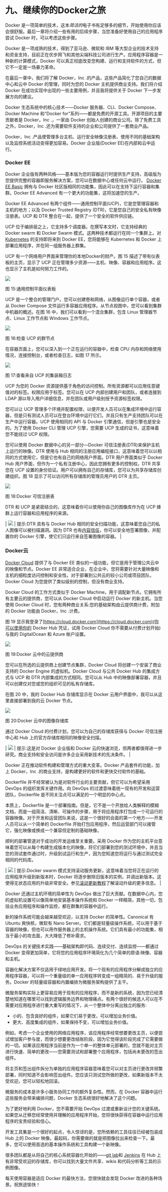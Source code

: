 # 九、继续你的Docker之旅

Docker 是一项简单的技术，这本*简洁的*电子书有足够多的细节，开始使用你应该会很舒服。最后一章将介绍一些有用的后续步骤，当您准备好使用自己的应用程序尝试 Docker 时，可以考虑这些步骤。

Docker 是一项成熟的技术，得到了亚马逊、微软和 IBM 等大型企业的技术支持和资金支持，目前正在优步网飞和其他尖端科技公司进行生产。应用程序容器是一种新的计算模式，Docker 可以真正彻底改变您构建、运行和支持软件的方式，但它不一定是一场暴力革命。

在最后一章中，我们将了解 Docker，Inc .的产品，这些产品简化了您自己的数据中心和云中 Docker 的管理，同时为您的 Docker 主机提供商业支持。我们将介绍 Docker 在成功实现中出现的一些主要用例，并且我将提供关于 Docker 下一步发展方向的建议。

Docker 生态系统中的核心技术——Docker 服务器、CLI、Docker Compose、Docker Machine 和“Docker for”系列——都是免费的开源工具。开源项目的主要贡献者是 Docker，Inc .，一家由 Docker 创始人创建的商业公司。除了免费工具之外，Docker，Inc .还为需要软件支持的企业和公司提供了一套商业产品。

Docker，Inc .产品使管理多台主机、运行安全映像注册表、使用不同的基础架构以及监控系统活动变得更加容易。Docker 企业版(Docker EE)在内部和云中运行。

### Docker EE

Docker 企业版有两种风格——基本版为您的容器运行时提供生产支持，高级版为您提供完整的容器即服务解决方案，您可以在数据中心或任何云中运行。 [Docker EE Basic](https://www.docker.com/enterprise-edition) 拥有与 Docker 社区版相同的功能集，因此可以在支持下运行容器和集群。Docker EE Advanced 有一个更大的功能集，这将加速您的生产。

Docker EE Advanced 有两个组件——通用控制平面(UCP)，它是您管理容器和主机的地方；以及 Docker Trusted Registry (DTR)，它是您自己的安全私有映像注册表。UCP 和 DTR 整合在一起，提供了一个安全的软件供应链。

UCP 位于编排层之上，它支持多个调度器。在撰写本文时，它支持经典的 Docker swarm 和 Docker Swarm 模式。这两种技术都运行在同一个集群上。对 [Kubernetes](https://www.docker.com/kubernetes) 的支持即将来到 Docker EE，您将能够在 Kubernetes 和 Docker 上部署应用程序，并在同一组服务器上群集。

UCP 有一个网络用户界面来管理你的本地Docker的财产。图 15 描述了带有仪表板的主页，显示了 UCP 正在管理多少资源——主机、映像、容器和应用程序。这也显示了主机是如何努力工作的。

![](img/image040.jpg)

图 15:通用控制平面仪表板

UCP 是一个整合的管理门户。您可以创建卷和网络，从图像运行单个容器，或者从 Docker Compose 文件运行多容器应用程序。从节点视图中，您可以看到集群中机器的概述。在图 16 中，我们可以看到一个混合集群，包含 Linux 管理器节点、Linux 工作节点和 Windows 工作节点。

![](img/image041.jpg)

图 16:检查 UCP 的群节点

在容器页面上，您可以深入到一个正在运行的容器中，检查 CPU 内存和网络使用情况，连接控制台，或者检查日志，如图 17 所示。

![](img/image042.jpg)

图 17:查看来自 UCP 的集装箱日志

UCP 为您的 Docker 资源提供基于角色的访问控制。所有资源都可以应用任意键值对的标签。权限应用于标签。您可以在 UCP 内部创建用户和团队，或者连接到 LDAP 源以导入用户详细信息，并在团队或用户级别授予资源标签权限。

您可以让 UCP 管理多个环境并配置权限，以便开发人员可以在集成环境中运行容器，但是只有测试人员可以在登台环境中运行它们，并且只有生产支持团队可以在生产中运行容器。UCP 使用相同的 API 与 Docker 引擎通信，但是引擎也是安全的。为了使用 Docker CLI 管理 UCP 引擎，您需要 UCP 生成的证书，这意味着您不能绕过 UCP 权限。

您可以使用 Docker 数据中心的另一部分—Docker 可信注册表(DTR)来保护主机上运行的映像。DTR 使用与 Hub 相同的注册应用编程接口，这意味着您可以以相同的方式使用它，但是它也有自己的网络用户界面。DTR 用户界面类似于 Docker Hub 用户界面，但作为一个私有注册中心，因此您拥有更多的控制权。DTR 共享您在 UCP 设置的身份验证。用户可以拥有自己的存储库，您可以为共享存储库创建组织。图 18 显示了可以访问所有存储库的管理员用户的 DTR 主页。

![](img/image043.jpg)

图 18:Docker 可信注册表

DTR 和 UCP 是紧密结合的，这意味着你可以使用你自己的图像库作为在 UCP 蜂群上运行容器和应用程序的来源。

| ![](img/tip.png) | 提示:DTR 具有与 Docker Hub 相同的安全扫描功能，这意味着您自己的私人图像可以被扫描漏洞。因为 DTR 也有[内容信任](https://docs.docker.com/engine/security/trust/content_trust/)，你可以安全地签署图像，并配置你的 Docker 引擎，使它们只运行来自签署图像的容器。 |

### Docker云

[Docker Cloud](https://www.docker.com/products/docker-cloud) 提供了与 Docker EE 类似的一组功能，但它是用于管理公共云中的映像和节点。Docker EE 非常适合企业，在企业中，您将需要针对大量映像和主机的细粒度访问控制和安全性。对于部署到公共云的较小公司或项目团队，Docker Cloud 为您提供了类似级别的控制，但没有商业支持。

Docker Cloud 的工作方式类似于 Docker Machine，用于调配新节点。它拥有所有主要云的提供商，您可以从 Docker Cloud 中启动运行 Docker 的新主机。当您使用 Docker Cloud 时，您有两种商业关系:您的基础架构由云提供商计费，附加的 Docker 功能由 Docker，Inc .计费。

图 19 显示我登录了[https://cloud.docker.com](https://cloud.docker.com)(你可以使用你的 Docker Hub 凭证，试用 Docker Cloud 你不需要从付费计划开始)与我的 DigitalOcean 和 Azure 帐户设置。

![](img/image045.jpg)

图 19:Docker 云中的云提供商

您可以在所选的云提供商上创建节点集群，Docker Cloud 将创建一个安装了商业支持的 Docker Engine 的虚拟机。Docker Cloud 与公共 Docker Hub 的集成方式与 UCP 和 DTR 内部集成的方式相同。您可以从 Hub 中的映像部署容器，并且可以创建仅对您或您的组织可见的私有存储库。

在图 20 中，我的 Docker Hub 存储库显示在 Docker 云用户界面中，我可以从这里直接部署到我的云 Docker 节点。

![](img/image046.jpg)

图 20:Docker 云中的图像存储库

通过 Docker Cloud 的付费计划，您可以为自己的存储库获得与 Docker 可信注册中心和 Hub 上的官方存储库相同的映像安全扫描。

| ![](img/tip.png) | 提示:这是对 Docker 企业版和 Docker 云的快速浏览，但两者都值得进一步研究。商业支持和安全访问是许多企业采用新技术的先决条件。 |

Docker 正在推动软件构建和管理方式的重大变革。Docker 产品套件的功能，加上 Docker，Inc .的商业支持，是构建更好的软件和更快交付软件的基础。

Dockerfile 并不经常被认为是对软件行业的主要贡献，但它可以为希望采用 DevOps 的组织发挥关键作用。向 DevOps 的过渡意味着统一现有的开发和运营团队，Dockerfile 是不同关注点可以满足的一个明显的中心点。

本质上，Dockerfile 是一个部署指南。但是，它不是一个开放给人类解释的模糊文档，而是一组简洁、清晰、可操作的步骤，用于将应用程序打包成一个可运行的容器映像。对于开发和运营团队来说，这是一个很好的会面的第一个地方——开发人员可以从一个简单的 Dockerfile 开始打包应用程序，然后运营部门可以接管它，强化映像或换成一个兼容但定制的基础映像。

顺利的部署管道对于成功的开发运维至关重要。采用 Docker 作为您的主机平台意味着您可以从每个构建生成版本化的映像，将它们部署到您的测试环境中，并且当您的测试套件通过时，升级到试运行和生产，因为您知道您将运行与通过测试完全相同的代码库。

| ![](img/tip.png) | 提示:Docker swarm 模式支持滚动服务更新，这意味着当您将正在运行的应用程序升级到新版本时，Docker 将逐步删除旧版本的实例，并调出新版本。这使得无状态应用的升级非常安全。参见[滚动更新教程](https://docs.docker.com/engine/swarm/swarm-tutorial/rolling-update/)了解滚动升级的更多信息。 |

Docker 还通过主机环境的简单性为 DevOps 做出了巨大贡献。在数据中心内，您的虚拟机设置可以像简单地安装基本操作系统和 Docker 一样精简，其他一切，包括业务应用程序和操作监控，都在群集的容器中运行。

新的操作系统可能会越来越受欢迎，以支持 Docker 的简单性。Canonical 有 Ubuntu 爽快核，微软有 Nano Server。它们都是轻量级操作系统，可以用于基于容器的映像，但也可以用作服务器上的主机操作系统。它们具有最小的功能集，相当于最小的攻击面，大大降低了修补需求。

DevOps 的关键技术实践——基础架构即代码、连续交付、连续监控——都通过 Docker 变得更加简单，它将您的应用程序环境简化为几个简单的原语:映像、容器和主机。

容器化解决方案不仅适用于绿地应用开发。将一个现有的应用程序分解成独立的应用程序容器，可以将一个重量级的单一应用程序转变成一组精简的、易于升级的服务。Docker 的轻量级容器和内置编排为微服务架构提供了主干。

微服务架构实际上更容易应用于现有的应用程序，而不是新的系统，因为您已经清楚地知道在哪里可以找到逻辑服务边界和物理痛点。有两个很好的候选人可以在不需要对应用程序进行重大重写的情况下，从一个整体中分离出独立的服务:

*   小的、包含良好的组件，如果它们易于更改，可以增加业务价值。
*   更大、高度集成的组件，如果保持不变，可以增加业务价值。

例如，考虑一个企业使用的网络应用程序，该应用程序经常想要更改主页，以便尝试增加客户参与度，而很少想要更改结账阶段，因为它觉得该阶段完成了它需要做的一切。如果该应用程序当前是作为一个单一的整体单元部署的，您就不能对主页进行快速、简单的更改——您需要测试和部署整个应用程序，包括尚未更改的签出组件。

将主页和签出组件拆分为单独的应用程序容器意味着您可以对主页进行更改并频繁部署，同时知道不会影响签出组件。您应该只测试您所做的更改，如果新版本不太受欢迎，您可以轻松地回滚。

微服务的成本是许多小服务协同工作的额外复杂性。然而，在 Docker 容器中运行这些服务会带来编排问题，Docker 生态系统很好地解决了这个问题。

为了更好地利用 Docker，您不需要开始 DevOps 过渡或重新设计您的关键系统。如果您从迁移您经常使用并理解的应用程序开始，您将很快获得在容器中运行应用程序的宝贵经验和信心。

开发工具集是一个很好的起点，令人惊讶的是，您所依赖的工具往往已经被包装成 Hub 上的 Docker 映像。最起码，你需要做的就是把图像拉出来检查一下。最多，您可以使用首选的基本操作系统和工具构建一个新映像。

很多团队都是从将自己的核心系统容器化开始的——[git lab](https://hub.docker.com/u/gitlab/)和 [Jenkins](https://jenkins.io/) 在 Hub 上有非常受欢迎的存储库，你可以找到大量文件共享、wikis 和代码分析等工具的示例图像。

每天使用容器是适应 Docker 的最快方法，您很快就会发现 Docker 改进的各种场景。祝旅途愉快！
